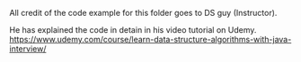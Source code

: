 All credit of the code example for this folder goes to DS guy (Instructor). 

He has explained the code in detain in his video tutorial on Udemy. 
https://www.udemy.com/course/learn-data-structure-algorithms-with-java-interview/
